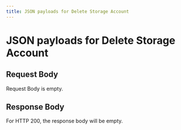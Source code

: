 ```yaml
---
title: JSON payloads for Delete Storage Account
---
```

# JSON payloads for Delete Storage Account

## Request Body 

Request Body is empty.

## Response Body

For HTTP 200, the response body will be empty.
